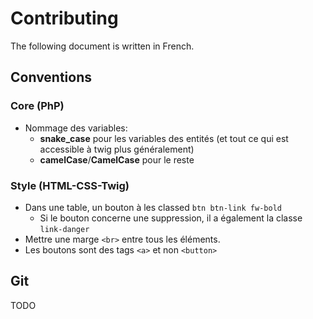 # Contributing

The following document is written in French.

## Conventions

### Core (PhP)

- Nommage des variables:
    - **snake_case** pour les variables des entités (et tout ce qui est accessible à twig plus généralement)
    - **camelCase**/**CamelCase** pour le reste

### Style (HTML-CSS-Twig)

- Dans une table, un bouton à les classed `btn btn-link fw-bold`
    - Si le bouton concerne une suppression, il a également la classe `link-danger`
- Mettre une marge `<br>` entre tous les éléments.
- Les boutons sont des tags `<a>` et non `<button>`

## Git

TODO